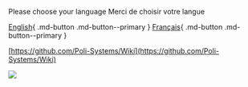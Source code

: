 Please choose your language
Merci de choisir votre langue

[English](https://wiki.polisystems.ch/English/){ .md-button .md-button--primary }
[Français](https://wiki.polisystems.ch/Francais/){ .md-button .md-button--primary }

[https://github.com/Poli-Systems/Wiki](https://github.com/Poli-Systems/Wiki)

![](https://i.imgur.com/C2LZB1d.png)
